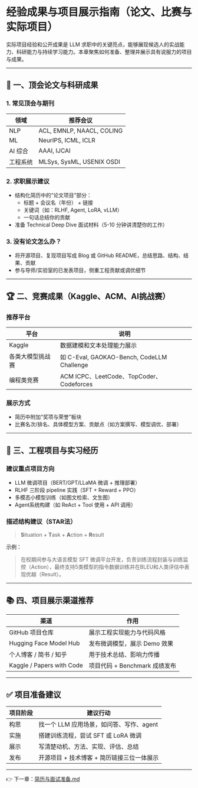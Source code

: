 # 经验成果与项目展示指南（论文、比赛与实际项目）

实际项目经验和公开成果是 LLM 求职中的关键亮点，能够展现候选人的实战能力、科研能力与持续学习能力。本章聚焦如何准备、整理并展示具有说服力的项目与成果。

---

## 📝 一、顶会论文与科研成果

### 1. 常见顶会与期刊

| 领域 | 推荐会议 |
|------|-----------|
| NLP | ACL, EMNLP, NAACL, COLING |
| ML | NeurIPS, ICML, ICLR |
| AI 综合 | AAAI, IJCAI |
| 工程系统 | MLSys, SysML, USENIX OSDI |

### 2. 求职展示建议

- 结构化简历中的“论文项目”部分：
  - 标题 + 会议名（年份） + 链接
  - 关键词（如：RLHF, Agent, LoRA, vLLM）
  - 一句话总结你的贡献
- 准备 Technical Deep Dive 面试材料（5-10 分钟讲清楚你的工作）

### 3. 没有论文怎么办？

- 将开源项目、复现项目写成 Blog 或 GitHub README，总结思路、结构、结果、贡献
- 参与导师/实验室的已发表项目，侧重工程贡献或调优细节

---

## 🏆 二、竞赛成果（Kaggle、ACM、AI挑战赛）

### 推荐平台

| 平台 | 说明 |
|------|------|
| Kaggle | 数据建模和文本处理能力展示 |
| 各类大模型挑战赛 | 如 C-Eval, GAOKAO-Bench, CodeLLM Challenge |
| 编程类竞赛 | ACM ICPC、LeetCode、TopCoder、Codeforces |

### 展示方式

- 简历中附加“奖项与荣誉”板块
- 比赛名次/排名、具体模型方案、贡献点（如方案撰写、模型调优、部署）

---

## 💼 三、工程项目与实习经历

### 建议重点项目方向

- LLM 微调项目（BERT/GPT/LLaMA 微调 + 推理部署）
- RLHF 三阶段 pipeline 实践（SFT + Reward + PPO）
- 多模态小模型训练（如图文检索、文生图）
- Agent系统构建（如 ReAct + Tool 使用 + API 调用）

### 描述结构建议（STAR法）

> **S**ituation + **T**ask + **A**ction + **R**esult

示例：

> 在校期间参与大语言模型 SFT 微调平台开发，负责训练流程封装与训练监控（Action），最终支持5类模型的指令数据训练并在BLEU和人类评估中表现优越（Result）。

---

## 📚 四、项目展示渠道推荐

| 渠道 | 作用 |
|------|------|
| GitHub 项目仓库 | 展示工程实现能力与代码风格 |
| Hugging Face Model Hub | 发布微调模型，展示 Demo 效果 |
| 个人博客 / 简书 / 知乎 | 用于技术总结、影响力传播 |
| Kaggle / Papers with Code | 项目代码 + Benchmark 成绩发布 |

---

## ✅ 项目准备建议

| 项目阶段 | 建议行动 |
|----------|----------|
| 构思 | 找一个 LLM 应用场景，如问答、写作、agent |
| 实施 | 搭建训练流程，尝试 SFT 或 LoRA 微调 |
| 展示 | 写清楚动机、方法、实现、评估、总结 |
| 发布 | 开源项目 + 技术博客 + 简历链接三位一体展示 |

---

👉 下一章：[简历与面试准备.md](./简历与面试准备.md)
